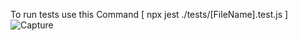 To run tests use this Command 
[ npx jest ./tests/[FileName].test.js ] 
![Capture](https://github.com/girikaushik/assignment-js/assets/87819986/937806c1-2e38-4b2c-aa5b-bde38478e295)
